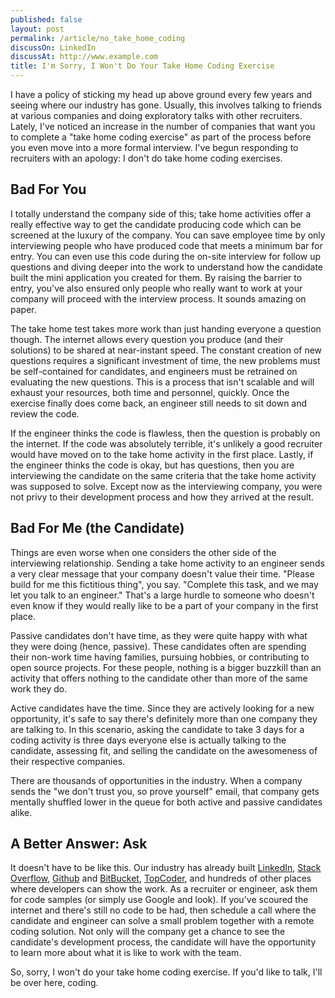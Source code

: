 ```yaml
---
published: false
layout: post
permalink: /article/no_take_home_coding
discussOn: LinkedIn
discussAt: http://www.example.com
title: I'm Sorry, I Won't Do Your Take Home Coding Exercise
---
```


I have a policy of sticking my head up above ground every few years and seeing where our industry has gone. Usually, this involves talking to friends at various companies and doing exploratory talks with other recruiters. Lately, I've noticed an increase in the number of companies that want you to complete a "take home coding exercise" as part of the process before you even move into a more formal interview. I've begun responding to recruiters with an apology: I don't do take home coding exercises.

## Bad For You
I totally understand the company side of this; take home activities offer a really effective way to get the candidate producing code which can be screened at the luxury of the company. You can save employee time by only interviewing people who have produced code that meets a minimum bar for entry. You can even use this code during the on-site interview for follow up questions and diving deeper into the work to understand how the candidate built the mini application you created for them. By raising the barrier to entry, you've also ensured only people who really want to work at your company will proceed with the interview process. It sounds amazing on paper.

The take home test takes more work than just handing everyone a question though. The internet allows every question you produce (and their solutions) to be shared at near-instant speed. The constant creation of new questions requires a significant investment of time, the new problems must be self-contained for candidates, and engineers must be retrained on evaluating the new questions. This is a process that isn't scalable and will exhaust your resources, both time and personnel, quickly. Once the exercise finally does come back, an engineer still needs to sit down and review the code.

If the engineer thinks the code is flawless, then the question is probably on the internet. If the code was absolutely terrible, it's unlikely a good recruiter would have moved on to the take home activity in the first place. Lastly, if the engineer thinks the code is okay, but has questions, then you are interviewing the candidate on the same criteria that the take home activity was supposed to solve. Except now as the interviewing company, you were not privy to their development process and how they arrived at the result.

## Bad For Me (the Candidate)
Things are even worse when one considers the other side of the interviewing relationship. Sending a take home activity to an engineer sends a very clear message that your company doesn't value their time. "Please build for me this fictitious thing", you say. "Complete this task, and we may let you talk to an engineer." That's a large hurdle to someone who doesn't even know if they would really like to be a part of your company in the first place.

Passive candidates don't have time, as they were quite happy with what they were doing (hence, passive). These candidates often are spending their non-work time having families, pursuing hobbies, or contributing to open source projects. For these people, nothing is a bigger buzzkill than an activity that offers nothing to the candidate other than more of the same work they do.

Active candidates have the time. Since they are actively looking for a new opportunity, it's safe to say there's definitely more than one company they are talking to. In this scenario, asking the candidate to take 3 days for a coding activity is three days everyone else is actually talking to the candidate, assessing fit, and selling the candidate on the awesomeness of their respective companies.

There are thousands of opportunities in the industry. When a company sends the "we don't trust you, so prove yourself" email, that company gets mentally shuffled lower in the queue for both active and passive candidates alike.

## A Better Answer: Ask
It doesn't have to be like this. Our industry has already built [LinkedIn](http://www.linkedin.com), [Stack Overflow](http://www.stackoverflow.com), [Github](http://github.com) and [BitBucket](http://bitbucket.org), [TopCoder](http://topcoder.com), and hundreds of other places where developers can show the work. As a recruiter or engineer, ask them for code samples (or simply use Google and look). If you've scoured the internet and there's still no code to be had, then schedule a call where the candidate and engineer can solve a small problem together with a remote coding solution. Not only will the company get a chance to see the candidate's development process, the candidate will have the opportunity to learn more about what it is like to work with the team.

So, sorry, I won't do your take home coding exercise. If you'd like to talk, I'll be over here, coding.
